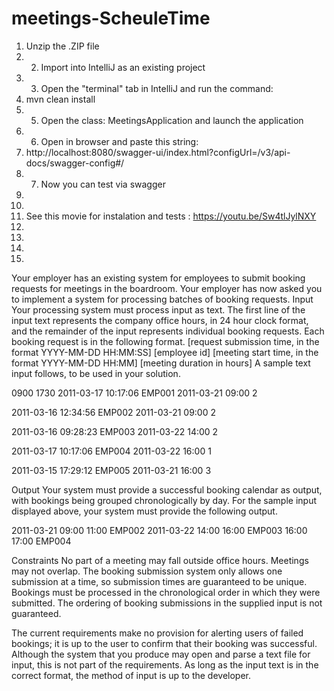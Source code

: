 # meetings-ScheuleTime

1) Unzip the .ZIP file  
2) 2) Import into IntelliJ as an existing project  
3) 3) Open the "terminal" tab in IntelliJ and run the command:     
4)  mvn clean install 
5)   5) Open the class: MeetingsApplication and launch the application  
6)   6) Open in browser and paste this string: 
7)    http://localhost:8080/swagger-ui/index.html?configUrl=/v3/api-docs/swagger-config#/  
8)    7) Now you can test via swagger  
9)    
10)    
11)    See this movie for instalation and tests :   https://youtu.be/Sw4tlJylNXY  
12)    
13)    
14)    
15)    

Your employer has an existing system for employees to submit booking requests for meetings in the
boardroom. Your employer has now asked you to implement a system for processing batches of
booking requests.
Input
Your processing system must process input as text. The first line of the input text represents the
company office hours, in 24 hour clock format, and the remainder of the input represents individual
booking requests. Each booking request is in the following format.
[request submission time, in the format YYYY-MM-DD HH:MM:SS] [employee id]
[meeting start time, in the format YYYY-MM-DD HH:MM] [meeting duration in hours]
A sample text input follows, to be used in your solution.


0900 1730
2011-03-17 10:17:06 EMP001
2011-03-21 09:00 2

2011-03-16 12:34:56 EMP002
2011-03-21 09:00 2

2011-03-16 09:28:23 EMP003
2011-03-22 14:00 2

2011-03-17 10:17:06 EMP004
2011-03-22 16:00 1

2011-03-15 17:29:12 EMP005
2011-03-21 16:00 3

Output
Your system must provide a successful booking calendar as output, with bookings being grouped
chronologically by day. For the sample input displayed above, your system must provide the following
output.

2011-03-21
09:00 11:00 EMP002
2011-03-22
14:00 16:00 EMP003
16:00 17:00 EMP004

Constraints
No part of a meeting may fall outside office hours.
Meetings may not overlap.
The booking submission system only allows one submission at a time, so submission times
are guaranteed to be unique.
Bookings must be processed in the chronological order in which they were submitted.
The ordering of booking submissions in the supplied input is not guaranteed.


The current requirements make no provision for alerting users of failed bookings; it is up to
the user to confirm that their booking was successful.
Although the system that you produce may open and parse a text file for input, this is not part
of the requirements. As long as the input text is in the correct format, the method of input is up
to the developer.

